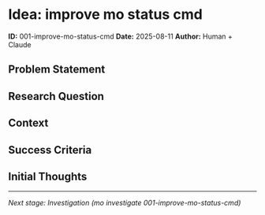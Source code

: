 # Idea: improve mo status cmd

**ID:** 001-improve-mo-status-cmd
**Date:** 2025-08-11
**Author:** Human + Claude

## Problem Statement

<!-- What problem are we trying to solve? -->

## Research Question

<!-- What specific question needs investigation? -->

## Context

<!-- Why is this important now? What's the background? -->

## Success Criteria

<!-- How will we know if this idea is worth pursuing? -->

## Initial Thoughts

<!-- Your initial thoughts, concerns, ideas -->

---

*Next stage: Investigation (mo investigate 001-improve-mo-status-cmd)*
